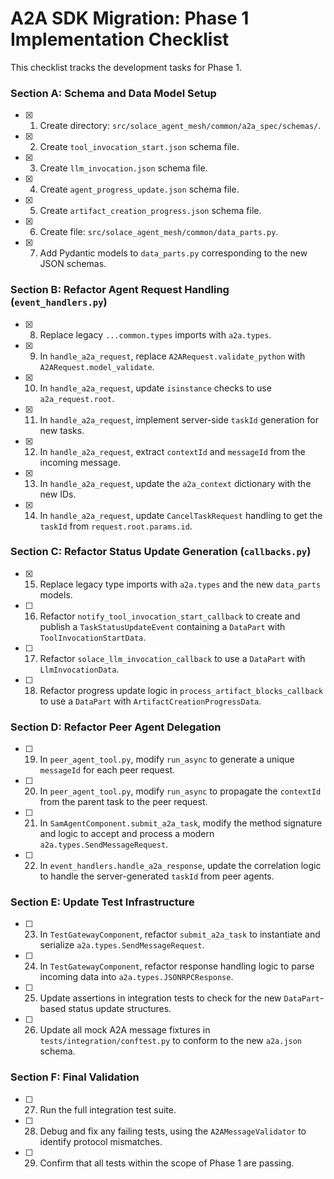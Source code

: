 # A2A SDK Migration: Phase 1 Implementation Checklist

This checklist tracks the development tasks for Phase 1.

### Section A: Schema and Data Model Setup

- [x] 1. Create directory: `src/solace_agent_mesh/common/a2a_spec/schemas/`.
- [x] 2. Create `tool_invocation_start.json` schema file.
- [x] 3. Create `llm_invocation.json` schema file.
- [x] 4. Create `agent_progress_update.json` schema file.
- [x] 5. Create `artifact_creation_progress.json` schema file.
- [x] 6. Create file: `src/solace_agent_mesh/common/data_parts.py`.
- [x] 7. Add Pydantic models to `data_parts.py` corresponding to the new JSON schemas.

### Section B: Refactor Agent Request Handling (`event_handlers.py`)

- [x] 8. Replace legacy `...common.types` imports with `a2a.types`.
- [x] 9. In `handle_a2a_request`, replace `A2ARequest.validate_python` with `A2ARequest.model_validate`.
- [x] 10. In `handle_a2a_request`, update `isinstance` checks to use `a2a_request.root`.
- [x] 11. In `handle_a2a_request`, implement server-side `taskId` generation for new tasks.
- [x] 12. In `handle_a2a_request`, extract `contextId` and `messageId` from the incoming message.
- [x] 13. In `handle_a2a_request`, update the `a2a_context` dictionary with the new IDs.
- [x] 14. In `handle_a2a_request`, update `CancelTaskRequest` handling to get the `taskId` from `request.root.params.id`.

### Section C: Refactor Status Update Generation (`callbacks.py`)

- [x] 15. Replace legacy type imports with `a2a.types` and the new `data_parts` models.
- [ ] 16. Refactor `notify_tool_invocation_start_callback` to create and publish a `TaskStatusUpdateEvent` containing a `DataPart` with `ToolInvocationStartData`.
- [ ] 17. Refactor `solace_llm_invocation_callback` to use a `DataPart` with `LlmInvocationData`.
- [ ] 18. Refactor progress update logic in `process_artifact_blocks_callback` to use a `DataPart` with `ArtifactCreationProgressData`.

### Section D: Refactor Peer Agent Delegation

- [ ] 19. In `peer_agent_tool.py`, modify `run_async` to generate a unique `messageId` for each peer request.
- [ ] 20. In `peer_agent_tool.py`, modify `run_async` to propagate the `contextId` from the parent task to the peer request.
- [ ] 21. In `SamAgentComponent.submit_a2a_task`, modify the method signature and logic to accept and process a modern `a2a.types.SendMessageRequest`.
- [ ] 22. In `event_handlers.handle_a2a_response`, update the correlation logic to handle the server-generated `taskId` from peer agents.

### Section E: Update Test Infrastructure

- [ ] 23. In `TestGatewayComponent`, refactor `submit_a2a_task` to instantiate and serialize `a2a.types.SendMessageRequest`.
- [ ] 24. In `TestGatewayComponent`, refactor response handling logic to parse incoming data into `a2a.types.JSONRPCResponse`.
- [ ] 25. Update assertions in integration tests to check for the new `DataPart`-based status update structures.
- [ ] 26. Update all mock A2A message fixtures in `tests/integration/conftest.py` to conform to the new `a2a.json` schema.

### Section F: Final Validation

- [ ] 27. Run the full integration test suite.
- [ ] 28. Debug and fix any failing tests, using the `A2AMessageValidator` to identify protocol mismatches.
- [ ] 29. Confirm that all tests within the scope of Phase 1 are passing.
